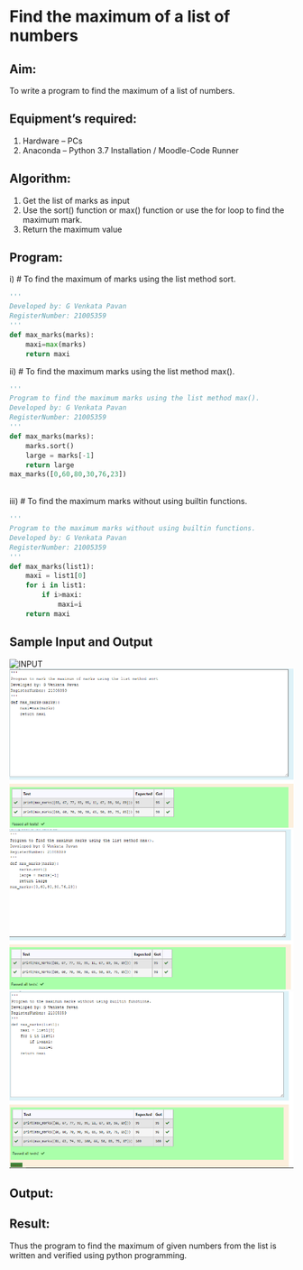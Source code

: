 # Find the maximum of a list of numbers
## Aim:
To write a program to find the maximum of a list of numbers.
## Equipment’s required:
1.	Hardware – PCs
2.	Anaconda – Python 3.7 Installation / Moodle-Code Runner
## Algorithm:
1.	Get the list of marks as input
2.	Use the sort() function or max() function or use the for loop to find the maximum mark.
3.	Return the maximum value
## Program:

i)	# To find the maximum of marks using the list method sort.
```Python
'''
Developed by: G Venkata Pavan
RegisterNumber: 21005359
'''
def max_marks(marks):
    maxi=max(marks)
    return maxi

```

ii)	# To find the maximum marks using the list method max().
```Python
''' 
Program to find the maximum marks using the list method max().
Developed by: G Venkata Pavan
RegisterNumber: 21005359
'''
def max_marks(marks):
    marks.sort()
    large = marks[-1]
    return large
max_marks([0,60,80,30,76,23])



```

iii) # To find the maximum marks without using builtin functions.
```Python
''' 
Program to the maximum marks without using builtin functions.
Developed by: G Venkata Pavan
RegisterNumber: 21005359
'''
def max_marks(list1):
    maxi = list1[0]
    for i in list1:
        if i>maxi:
            maxi=i
    return maxi


```
## Sample Input and Output
![INPUT](./img/max_marks1.jpg) 
![output](./img/pg1.png) 
![output](./img/pg2.png) 
![output](./img/pg3.png) 

## Output:

## Result:
Thus the program to find the maximum of given numbers from the list is written and verified using python programming.